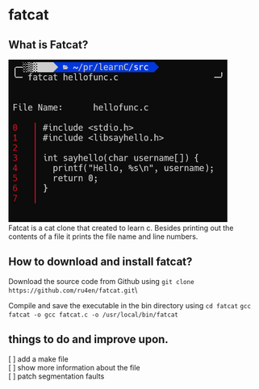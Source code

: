# fatcat

## What is Fatcat?
![screenshot of fatcat](https://github.com/ru4en/fatcat/blob/main/example.png)\
Fatcat is a cat clone that created to learn c. Besides printing out the contents of a file it prints the file name and line numbers. 

## How to download and install fatcat?

Download the source code from Github using `git clone https://github.com/ru4en/fatcat.git`\

Compile and save the executable in the bin directory using `cd fatcat`
`gcc fatcat -o gcc fatcat.c -o /usr/local/bin/fatcat`


## things to do and improve upon.

[ ] add a make file\
[ ] show more information about the file\
[ ] patch segmentation faults
